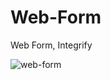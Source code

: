 # Web-Form
Web Form, Integrify

![web-form](https://user-images.githubusercontent.com/2385925/34567353-a04ff37c-f16a-11e7-8fe3-73f2695e5d9c.jpg)
